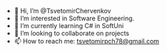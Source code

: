 - 👋 Hi, I’m @TsvetomirChervenkov
- 👀 I’m interested in Software Engineering.
- 🌱 I’m currently learning C# in SoftUni
- 💞️ I’m looking to collaborate on projects
- 📫 How to reach me: tsvetomirpch78@gmail.com
